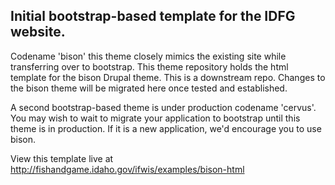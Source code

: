Initial bootstrap-based template for the IDFG website.
---------------------------
Codename 'bison' this theme closely mimics the existing site while transferring over to bootstrap.  This theme repository holds the html template for the bison Drupal theme.  This is a downstream repo.  Changes to the bison theme will be migrated here once tested and established.

A second bootstrap-based theme is under production codename 'cervus'.  You may wish to wait to migrate your application to bootstrap until this theme is in production.  If it is a new application, we'd encourage you to use bison.

View this template live at http://fishandgame.idaho.gov/ifwis/examples/bison-html
